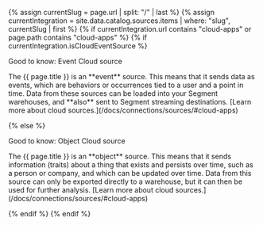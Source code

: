 {% assign currentSlug = page.url | split: "/" | last %}
{% assign currentIntegration = site.data.catalog.sources.items | where: "slug", currentSlug | first %}
{% if currentIntegration.url contains "cloud-apps" or page.path contains "cloud-apps" %}
{% if currentIntegration.isCloudEventSource  %}
<div class="premonition success"><div class="fa fa-check-square"></div><div class="content"><p class="header">Good to know: Event Cloud source</p>
<p markdown=1>The {{ page.title }} is an **event** source. This means that it sends data as events, which are behaviors or occurrences tied to a user and a point in time. Data from these sources can be loaded into your Segment warehouses, and **also** sent to  Segment streaming destinations. [Learn more about cloud sources.](/docs/connections/sources/#cloud-apps)</p>
</div></div>
{% else %}

<div class="premonition success"><div class="fa fa-check-square"></div><div class="content"><p class="header">Good to know: Object Cloud source</p><p markdown=1>The {{ page.title }} is an **object** source. This means that it sends information (traits) about a thing that exists and persists over time, such as a person or company, and which can be updated over time. Data from this source can only be exported directly to a warehouse, but it can then be used for further analysis. [Learn more about cloud sources.](/docs/connections/sources/#cloud-apps)</p></div></div>
{% endif %}
{% endif %}
